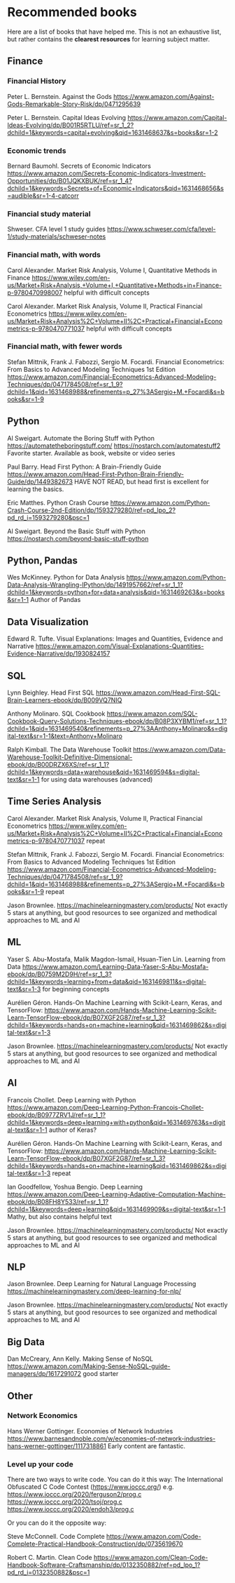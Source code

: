 # Recommended books

Here are a list of books that have helped me. This is not an exhaustive list, but rather contains the **clearest resources** for learning subject matter.

## Finance

### Financial History

Peter L. Bernstein. Against the Gods https://www.amazon.com/Against-Gods-Remarkable-Story-Risk/dp/0471295639

Peter L. Bernstein. Capital Ideas Evolving
https://www.amazon.com/Capital-Ideas-Evolving/dp/B001R5RTLU/ref=sr_1_2?dchild=1&keywords=capital+evolving&qid=1631468637&s=books&sr=1-2

### Economic trends

Bernard Baumohl. Secrets of Economic Indicators
https://www.amazon.com/Secrets-Economic-Indicators-Investment-Opportunities/dp/B01JQKXBUK/ref=sr_1_4?dchild=1&keywords=Secrets+of+Economic+Indicators&qid=1631468656&s=audible&sr=1-4-catcorr

### Financial study material

Shweser. CFA level 1 study guides
https://www.schweser.com/cfa/level-1/study-materials/schweser-notes

### Financial math, with words

Carol Alexander. Market Risk Analysis, Volume I, Quantitative Methods in Finance
https://www.wiley.com/en-us/Market+Risk+Analysis,+Volume+I,+Quantitative+Methods+in+Finance-p-9780470998007
helpful with difficult concepts

Carol Alexander. Market Risk Analysis, Volume II, Practical Financial Econometrics
https://www.wiley.com/en-us/Market+Risk+Analysis%2C+Volume+II%2C+Practical+Financial+Econometrics-p-9780470771037
helpful with difficult concepts

### Financial math, with fewer words

Stefan Mittnik, Frank J. Fabozzi, Sergio M. Focardi. Financial Econometrics: From Basics to Advanced Modeling Techniques 1st Edition
https://www.amazon.com/Financial-Econometrics-Advanced-Modeling-Techniques/dp/0471784508/ref=sr_1_9?dchild=1&qid=1631468988&refinements=p_27%3ASergio+M.+Focardi&s=books&sr=1-9

## Python

Al Sweigart. Automate the Boring Stuff with Python
https://automatetheboringstuff.com/
https://nostarch.com/automatestuff2
Favorite starter. Available as book, website or video series

Paul Barry. Head First Python: A Brain-Friendly Guide
https://www.amazon.com/Head-First-Python-Brain-Friendly-Guide/dp/1449382673
HAVE NOT READ, but head first is excellent for learning the basics.

Eric Matthes. Python Crash Course
https://www.amazon.com/Python-Crash-Course-2nd-Edition/dp/1593279280/ref=pd_lpo_2?pd_rd_i=1593279280&psc=1

Al Sweigart. Beyond the Basic Stuff with Python
https://nostarch.com/beyond-basic-stuff-python

## Python, Pandas

Wes McKinney. Python for Data Analysis
https://www.amazon.com/Python-Data-Analysis-Wrangling-IPython/dp/1491957662/ref=sr_1_1?dchild=1&keywords=python+for+data+analysis&qid=1631469263&s=books&sr=1-1
Author of Pandas

## Data Visualization

Edward R. Tufte. Visual Explanations: Images and Quantities, Evidence and Narrative
https://www.amazon.com/Visual-Explanations-Quantities-Evidence-Narrative/dp/1930824157

## SQL

Lynn Beighley. Head First SQL
https://www.amazon.com/Head-First-SQL-Brain-Learners-ebook/dp/B009VQ7NIQ

Anthony Molinaro. SQL Cookbook
https://www.amazon.com/SQL-Cookbook-Query-Solutions-Techniques-ebook/dp/B08P3XYBM1/ref=sr_1_1?dchild=1&qid=1631469540&refinements=p_27%3AAnthony+Molinaro&s=digital-text&sr=1-1&text=Anthony+Molinaro

Ralph Kimball. The Data Warehouse Toolkit
https://www.amazon.com/Data-Warehouse-Toolkit-Definitive-Dimensional-ebook/dp/B00DRZX6XS/ref=sr_1_1?dchild=1&keywords=data+warehouse&qid=1631469594&s=digital-text&sr=1-1
for using data warehouses (advanced)

## Time Series Analysis

Carol Alexander. Market Risk Analysis, Volume II, Practical Financial Econometrics
https://www.wiley.com/en-us/Market+Risk+Analysis%2C+Volume+II%2C+Practical+Financial+Econometrics-p-9780470771037
repeat

Stefan Mittnik, Frank J. Fabozzi, Sergio M. Focardi. Financial Econometrics: From Basics to Advanced Modeling Techniques 1st Edition
https://www.amazon.com/Financial-Econometrics-Advanced-Modeling-Techniques/dp/0471784508/ref=sr_1_9?dchild=1&qid=1631468988&refinements=p_27%3ASergio+M.+Focardi&s=books&sr=1-9
repeat

Jason Brownlee. https://machinelearningmastery.com/products/
Not exactly 5 stars at anything, but good resources to see organized and methodical approaches to ML and AI

## ML

Yaser S. Abu-Mostafa, Malik Magdon-Ismail, Hsuan-Tien Lin. Learning from Data
https://www.amazon.com/Learning-Data-Yaser-S-Abu-Mostafa-ebook/dp/B0759M2D9H/ref=sr_1_3?dchild=1&keywords=learning+from+data&qid=1631469811&s=digital-text&sr=1-3
for beginning concepts

Aurélien Géron. Hands-On Machine Learning with Scikit-Learn, Keras, and TensorFlow:
https://www.amazon.com/Hands-Machine-Learning-Scikit-Learn-TensorFlow-ebook/dp/B07XGF2G87/ref=sr_1_3?dchild=1&keywords=hands+on+machine+learning&qid=1631469862&s=digital-text&sr=1-3

Jason Brownlee. https://machinelearningmastery.com/products/
Not exactly 5 stars at anything, but good resources to see organized and methodical approaches to ML and AI

## AI

Francois Chollet. Deep Learning with Python
https://www.amazon.com/Deep-Learning-Python-Francois-Chollet-ebook/dp/B0977ZRV1J/ref=sr_1_1?dchild=1&keywords=deep+learning+with+python&qid=1631469763&s=digital-text&sr=1-1
author of Keras?

Aurélien Géron. Hands-On Machine Learning with Scikit-Learn, Keras, and TensorFlow:
https://www.amazon.com/Hands-Machine-Learning-Scikit-Learn-TensorFlow-ebook/dp/B07XGF2G87/ref=sr_1_3?dchild=1&keywords=hands+on+machine+learning&qid=1631469862&s=digital-text&sr=1-3
repeat

Ian Goodfellow, Yoshua Bengio. Deep Learning
https://www.amazon.com/Deep-Learning-Adaptive-Computation-Machine-ebook/dp/B08FH8Y533/ref=sr_1_1?dchild=1&keywords=deep+learning&qid=1631469909&s=digital-text&sr=1-1
Mathy, but also contains helpful text

Jason Brownlee. https://machinelearningmastery.com/products/
Not exactly 5 stars at anything, but good resources to see organized and methodical approaches to ML and AI

## NLP

Jason Brownlee. Deep Learning for Natural Language Processing
https://machinelearningmastery.com/deep-learning-for-nlp/

Jason Brownlee. https://machinelearningmastery.com/products/
Not exactly 5 stars at anything, but good resources to see organized and methodical approaches to ML and AI

## Big Data

Dan McCreary, Ann Kelly. Making Sense of NoSQL
https://www.amazon.com/Making-Sense-NoSQL-guide-managers/dp/1617291072
good starter 

## Other

### Network Economics

Hans Werner Gottinger. Economies of Network Industries
https://www.barnesandnoble.com/w/economies-of-network-industries-hans-werner-gottinger/1117318861
Early content are fantastic.

### Level up your code

There are two ways to write code. You can do it this way:
The International Obfuscated C Code Contest (https://www.ioccc.org/)
e.g.
https://www.ioccc.org/2020/ferguson2/prog.c
https://www.ioccc.org/2020/tsoj/prog.c
https://www.ioccc.org/2020/endoh3/prog.c

Or you can do it the opposite way:

Steve McConnell. Code Complete
https://www.amazon.com/Code-Complete-Practical-Handbook-Construction/dp/0735619670

Robert C. Martin. Clean Code
https://www.amazon.com/Clean-Code-Handbook-Software-Craftsmanship/dp/0132350882/ref=pd_lpo_1?pd_rd_i=0132350882&psc=1


